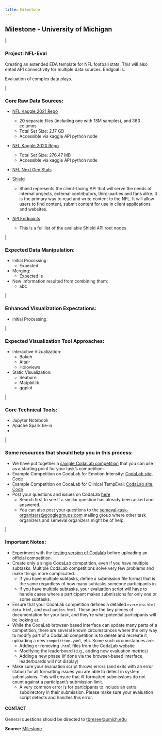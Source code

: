 ```yaml
---
title: Milestone
---
```



## Milestone - University of Michigan

|

### Project: NFL-Eval

Creating an extended EDA template for NFL football stats.  This will also entail API connectivity for multiple data sources.  Endgoal is.  

Evaluation of complex data plays. 


|


### Core Raw Data Sources:
 - [NFL Kaggle 2021 Repo](https://www.kaggle.com/c/nfl-big-data-bowl-2021/data)
   - 20 separate files (including one with 18M samples), and 363 columns
   - Total Set Size:  2.17 GB
   - Accessible via kaggle API python node 

 - [NFL Kaggle 2020 Repo](https://www.kaggle.com/c/nfl-big-data-bowl-2020/data)
   - Total Set Size:  276.47 MB
   - Accessible via kaggle API python node 

 - [NFL Next Gen Stats](https://nextgenstats.nfl.com/)

 - [Shield](https://api.nfl.com/docs/getting-started/index.html)
   - Shield represents the client-facing API that will serve the needs of internal projects, external contributors, third-parties and fans alike. It is the primary way to read and write content to the NFL. It will allow users to find content, submit content for use in client applications and websites.
  - [API Endpoints](https://api.nfl.com/docs/global/endpoints/index.html) 
    - This is a full list of the available Shield API root nodes.



|



### Expected Data Manipulation:
 - Initial Processing:
   - Expected 
- Merging:
   - Expected is 
- New information resulted from combining them:
   - abc 


|



### Enhanced Visualization Expectations:
 - Initial Processing:



|



### Expected Visualization Tool Approaches:
 - Interactive Vizualization: 
   - Bokeh
   - Altair
   - Holoviews
 - Static Visualization:
   - Seaborn
   - Matplotlib
   - ggplot 


|


### Core Technical Tools:
 - Jupyter Notebook
 - Apache Spark tie-in
 - 


|



### Some resources that should help you in this process:
 - We have put together a [sample CodaLab competition](https://github.com/bethard/semeval-codalab) that you can use as a starting point for your task’s competition: 
 - Example Competition on CodaLab for Emotion Intensity: [CodaLab site](https://competitions.codalab.org/competitions/16380), [Code](https://github.com/felipebravom/EmoInt/tree/master/codalab)
 - Example Competition on CodaLab for Clinical TempEval: [CodaLab site](https://competitions.codalab.org/competitions/15621), [Code](https://github.com/bethard/clinical-tempeval)
 - Post your questions and issues on CodaLab [here](https://github.com/codalab/codalab-competitions/issues)
   - Search first to see if a similar question has already been asked and answered.
   - You can also post your questions to the semeval-task-organizers@googlegroups.com mailing group where other task organizers and semeval organizers might be of help.


|


### Important Notes:
 - Experiment with the [testing version of Codalab](https://competitions-test.codalab.org/) before uploading an official competition.
 - Create only a single CodaLab competition, even if you have multiple subtasks. Multiple CodaLab competitions solve very few problems and make things more complicated.
   - If you have multiple subtasks, define a submission file format that is the same regardless of how many subtasks someone participants in.
   - If you have multiple subtasks, your evaluation script will have to handle cases where a participant makes submissions for only one or some subtasks.
 - Ensure that your CodaLab competition defines a detailed `overview.html`, `data.html`, and `evaluation.html`. These are the key pieces of documentation for your task, and they're what potential participants will be looking at.
 - While the CodaLab browser-based interface can update many parts of a competition, there are several known circumstances where the only way to modify part of a CodaLab competition is to delete and recreate it, uploading a new `competition.yaml`, etc. Some such circumstances are:
   - Adding or removing `.html` files from the CodaLab website
   - Modifying the leaderboard (e.g., adding new evaluation metrics)
   - Adding a new phase (if done via the browser-based interface, leaderboards will not display)
 - Make sure your evaluation script throws errors (and exits with an error status) for all formatting issues you are able to detect in system submissions. This will ensure that ill-formatted submissions do not count against a participant’s submission limit.
   - A very common error is for participants to include an extra subdirectory in their submission. Please make sure your evaluation script detects and handles this error.
 



#### CONTACT
General questions should be directed to <tbresee@umich.edu>



**Source:** [Milestone](https://tombresee.github.io/NFL/milestone)

